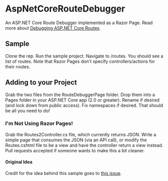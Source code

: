 # AspNetCoreRouteDebugger
An ASP.NET Core Route Debugger implemented as a Razor Page. Read more about [Debugging ASP.NET Core Routes](https://ardalis.com/debugging-aspnet-core-routes).

## Sample

Clone the rep. Run the sample project. Navigate to /routes. You should see a list of routes. Note that Razor Pages don't specify controllers/actions for their routes.

## Adding to your Project

Grab the two files from the RouteDebuggerPage folder. Drop them into a Pages folder in your ASP.NET Core app (2.0 or greater). Rename if desired (and lock down from public access). Fix namespaces if desired. That should be all you need to do!

### I'm Not Using Razor Pages!

Grab the Routes2Controller.cs file, which currently returns JSON. Write a simple page that consumes the JSON (via an API call), or modify the Routes.cshtml file to be a view and have the controller return a view instead. Pull requests accepted if someone wants to make this a bit cleaner.

#### Original Idea

Credit for the idea behind this sample goes to [this issue](https://github.com/aspnet/Mvc/issues/6330).
